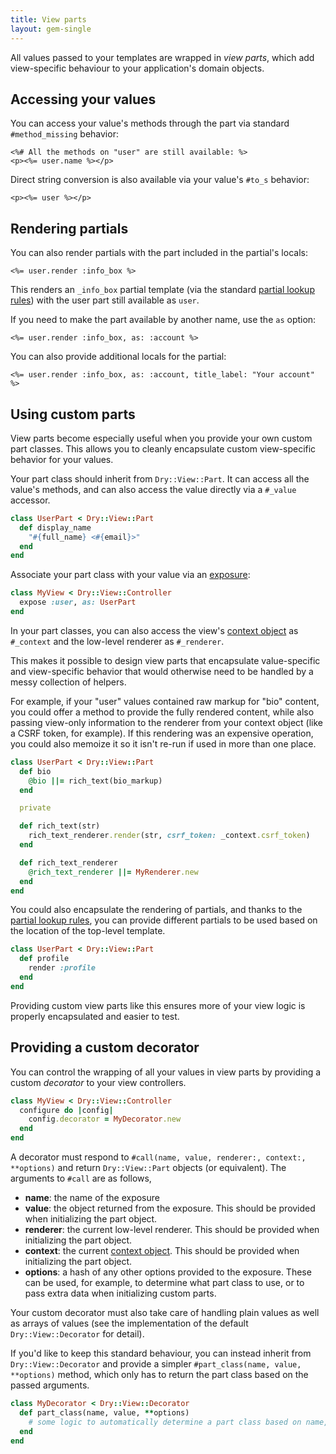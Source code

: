 ```yaml
---
title: View parts
layout: gem-single
---
```


All values passed to your templates are wrapped in _view parts_, which add view-specific behaviour to your application's domain objects.

<!--All values passed to your templates are wrapped in _view parts_ and given view-specific behavior.-->

## Accessing your values

You can access your value's methods through the part via standard `#method_missing` behavior:

```erb
<%# All the methods on "user" are still available: %>
<p><%= user.name %></p>
```

Direct string conversion is also available via your value's `#to_s` behavior:

```erb
<p><%= user %></p>
```

## Rendering partials

You can also render partials with the part included in the partial's locals:

```erb
<%= user.render :info_box %>
```

This renders an `_info_box` partial template (via the standard [partial lookup rules](/gems/dry-view/templates/)) with the user part still available as `user`.

If you need to make the part available by another name, use the `as` option:

```erb
<%= user.render :info_box, as: :account %>
```

You can also provide additional locals for the partial:

```erb
<%= user.render :info_box, as: :account, title_label: "Your account" %>
```

## Using custom parts

View parts become especially useful when you provide your own custom part classes. This allows you to cleanly encapsulate custom view-specific behavior for your values.

Your part class should inherit from `Dry::View::Part`. It can access all the value's methods, and can also access the value directly via a `#_value` accessor.

```ruby
class UserPart < Dry::View::Part
  def display_name
    "#{full_name} <#{email}>"
  end
end
```

Associate your part class with your value via an [exposure](/gems/dry-view/exposures):

```ruby
class MyView < Dry::View::Controller
  expose :user, as: UserPart
end
```

In your part classes, you can also access the view's [context object](/gems/dry-view/context) as `#_context` and the low-level renderer as `#_renderer`.

This makes it possible to design view parts that encapsulate value-specific and view-specific behavior that would otherwise need to be handled by a messy collection of helpers.

For example, if your "user" values contained raw markup for "bio" content, you could offer a method to provide the fully rendered content, while also passing view-only information to the renderer from your context object (like a CSRF token, for example). If this rendering was an expensive operation, you could also memoize it so it isn't re-run if used in more than one place.

```ruby
class UserPart < Dry::View::Part
  def bio
    @bio ||= rich_text(bio_markup)
  end

  private

  def rich_text(str)
    rich_text_renderer.render(str, csrf_token: _context.csrf_token)
  end

  def rich_text_renderer
    @rich_text_renderer ||= MyRenderer.new
  end
end
```

You could also encapsulate the rendering of partials, and thanks to the [partial lookup rules](/gems/dry-view/templates/), you can provide different partials to be used based on the location of the top-level template.

```ruby
class UserPart < Dry::View::Part
  def profile
    render :profile
  end
end
```

Providing custom view parts like this ensures more of your view logic is properly encapsulated and easier to test.

## Providing a custom decorator

You can control the wrapping of all your values in view parts by providing a custom _decorator_ to your view controllers.

```ruby
class MyView < Dry::View::Controller
  configure do |config|
    config.decorator = MyDecorator.new
  end
end
```

A decorator must respond to `#call(name, value, renderer:, context:, **options)` and return `Dry::View::Part` objects (or equivalent). The arguments to `#call` are as follows,

- **name**: the name of the exposure
- **value**: the object returned from the exposure. This should be provided when initializing the part object.
- **renderer**: the current low-level renderer. This should be provided when initializing the part object.
- **context**: the current [context object](/gems/dry-view/context/). This should be  provided when initializing the part object.
- **options**: a hash of any other options provided to the exposure. These can be used, for example, to determine what part class to use, or to pass extra data when initializing custom parts.

Your custom decorator must also take care of handling plain values as well as arrays of values (see the implementation of the default `Dry::View::Decorator` for detail).

If you'd like to keep this standard behaviour, you can instead inherit from `Dry::View::Decorator` and provide a simpler `#part_class(name, value, **options)` method, which only has to return the part class based on the passed arguments.

```ruby
class MyDecorator < Dry::View::Decorator
  def part_class(name, value, **options)
    # some logic to automatically determine a part class based on name, value, or options
  end
end
```
